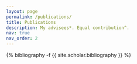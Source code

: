 ```yaml
---
layout: page
permalink: /publications/
title: Publications
description: My advisees*. Equal contribution^.
nav: true
nav_order: 2
---
```

<!-- _pages/publications.md -->
<div class="publications">

{% bibliography -f {{ site.scholar.bibliography }} %}

</div>

